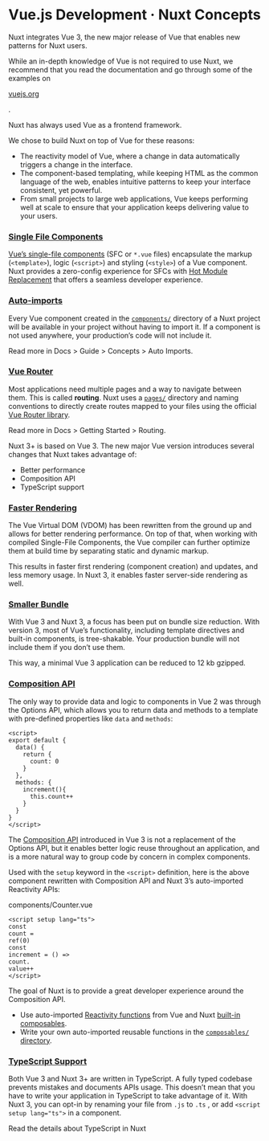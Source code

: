 # Vue.js Development · Nuxt Concepts
Nuxt integrates Vue 3, the new major release of Vue that enables new patterns for Nuxt users.

While an in-depth knowledge of Vue is not required to use Nuxt, we recommend that you read the documentation and go through some of the examples on

[vuejs.org](https://vuejs.org/)

.

Nuxt has always used Vue as a frontend framework.

We chose to build Nuxt on top of Vue for these reasons:

*   The reactivity model of Vue, where a change in data automatically triggers a change in the interface.
*   The component-based templating, while keeping HTML as the common language of the web, enables intuitive patterns to keep your interface consistent, yet powerful.
*   From small projects to large web applications, Vue keeps performing well at scale to ensure that your application keeps delivering value to your users.

### [Single File Components](#single-file-components)

[Vue’s single-file components](https://vuejs.org/guide/scaling-up/sfc.html) (SFC or `*.vue` files) encapsulate the markup (`<template>`), logic (`<script>`) and styling (`<style>`) of a Vue component. Nuxt provides a zero-config experience for SFCs with [Hot Module Replacement](https://vite.dev/guide/features.html#hot-module-replacement) that offers a seamless developer experience.

### [Auto-imports](#auto-imports)

Every Vue component created in the [`components/`](https://nuxt.com/docs/guide/directory-structure/components) directory of a Nuxt project will be available in your project without having to import it. If a component is not used anywhere, your production’s code will not include it.

Read more in Docs > Guide > Concepts > Auto Imports.

### [Vue Router](#vue-router)

Most applications need multiple pages and a way to navigate between them. This is called **routing**. Nuxt uses a [`pages/`](https://nuxt.com/docs/guide/directory-structure/pages) directory and naming conventions to directly create routes mapped to your files using the official [Vue Router library](https://router.vuejs.org/).

Read more in Docs > Getting Started > Routing.

Nuxt 3+ is based on Vue 3. The new major Vue version introduces several changes that Nuxt takes advantage of:

*   Better performance
*   Composition API
*   TypeScript support

### [Faster Rendering](#faster-rendering)

The Vue Virtual DOM (VDOM) has been rewritten from the ground up and allows for better rendering performance. On top of that, when working with compiled Single-File Components, the Vue compiler can further optimize them at build time by separating static and dynamic markup.

This results in faster first rendering (component creation) and updates, and less memory usage. In Nuxt 3, it enables faster server-side rendering as well.

### [Smaller Bundle](#smaller-bundle)

With Vue 3 and Nuxt 3, a focus has been put on bundle size reduction. With version 3, most of Vue’s functionality, including template directives and built-in components, is tree-shakable. Your production bundle will not include them if you don’t use them.

This way, a minimal Vue 3 application can be reduced to 12 kb gzipped.

### [Composition API](#composition-api)

The only way to provide data and logic to components in Vue 2 was through the Options API, which allows you to return data and methods to a template with pre-defined properties like `data` and `methods`:

```
<script>
export default {
  data() {
    return {
      count: 0
    }
  },
  methods: {
    increment(){
      this.count++
    }
  }
}
</script>

```


The [Composition API](https://vuejs.org/guide/extras/composition-api-faq.html) introduced in Vue 3 is not a replacement of the Options API, but it enables better logic reuse throughout an application, and is a more natural way to group code by concern in complex components.

Used with the `setup` keyword in the `<script>` definition, here is the above component rewritten with Composition API and Nuxt 3’s auto-imported Reactivity APIs:

components/Counter.vue

```
<script setup lang="ts">
const 
count = 
ref(0)
const 
increment = () => 
count.
value++
</script>

```


The goal of Nuxt is to provide a great developer experience around the Composition API.

*   Use auto-imported [Reactivity functions](https://vuejs.org/api/reactivity-core.html) from Vue and Nuxt [built-in composables](https://nuxt.com/docs/api/composables/use-async-data).
*   Write your own auto-imported reusable functions in the [`composables/` directory](https://nuxt.com/docs/guide/directory-structure/composables).

### [TypeScript Support](#typescript-support)

Both Vue 3 and Nuxt 3+ are written in TypeScript. A fully typed codebase prevents mistakes and documents APIs usage. This doesn’t mean that you have to write your application in TypeScript to take advantage of it. With Nuxt 3, you can opt-in by renaming your file from `.js` to `.ts` , or add `<script setup lang="ts">` in a component.

Read the details about TypeScript in Nuxt